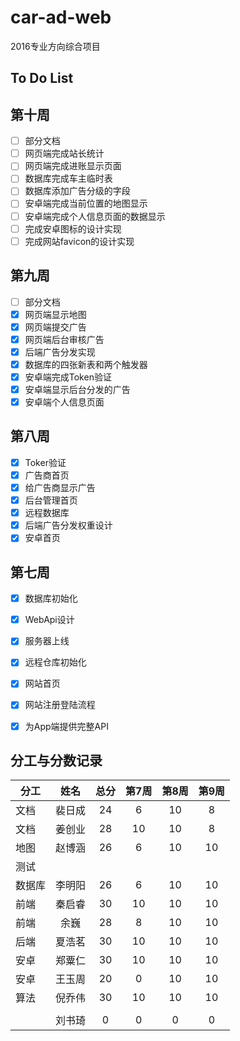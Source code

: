 # car-ad-web

2016专业方向综合项目

## To Do List

## 第十周
- [ ] 部分文档
- [ ] 网页端完成站长统计
- [ ] 网页端完成进账显示页面
- [ ] 数据库完成车主临时表
- [ ] 数据库添加广告分级的字段
- [ ] 安卓端完成当前位置的地图显示
- [ ] 安卓端完成个人信息页面的数据显示
- [ ] 完成安卓图标的设计实现
- [ ] 完成网站favicon的设计实现

## 第九周
- [ ] 部分文档
- [x] 网页端显示地图
- [x] 网页端提交广告 
- [x] 网页端后台审核广告
- [x] 后端广告分发实现 
- [x] 数据库的四张新表和两个触发器
- [x] 安卓端完成Token验证
- [x] 安卓端显示后台分发的广告
- [x] 安卓端个人信息页面

## 第八周
- [x] Toker验证
- [x] 广告商首页
- [x] 给广告商显示广告
- [x] 后台管理首页
- [x] 远程数据库
- [x] 后端广告分发权重设计
- [x] 安卓首页

## 第七周
- [x] 数据库初始化
- [x] WebApi设计
- [x] 服务器上线
- [x] 远程仓库初始化
- [x] 网站首页
- [x] 网站注册登陆流程
- [x] 为App端提供完整API



## 分工与分数记录

|分工  |姓名  |总分  |第7周  |第8周 |第9周 |
|------|:----:|:----:|:----:|:---:|:---:|
|文档  |裴日成 |24    |6     |10   |8    |
|文档  |姜创业 |28    |10    |10   |8    | 
|地图  |赵博涵 |26    |6     |10   |10   |
|测试  |       |      |     |     |     |
|数据库|李明阳 |26    |6     |10   |10   | 
|前端  |秦启睿 |30    |10    |10   |10   | 
|前端  |余巍   |28     |8    |10   |10   | 
|后端  |夏浩茗 |30    |10    |10   |10   | 
|安卓  |郑粟仁 |30    |10    |10   |10   | 
|安卓  |王玉周 |20    |0     |10   |10   | 
|算法  |倪乔伟 |30   |10     |10   |10   | 
|      |      |     |       |     | 
|      |刘书琦 |0    |0     |0    |0    | 